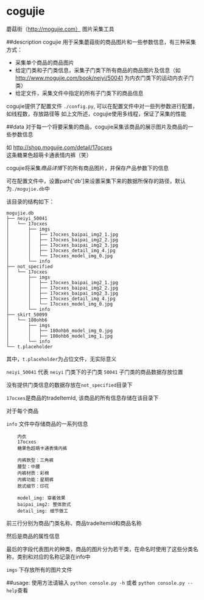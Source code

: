 # cogujie
蘑菇街（http://mogujie.com）  图片采集工具

##description
cogujie 用于采集蘑菇街的商品图片和一些参数信息，有三种采集方式：

- 采集单个商品的商品图片
- 给定门类和子门类信息，采集子门类下所有商品的商品图片及信息（如 http://www.mogujie.com/book/neiyi/50041 为内衣门类下的运动内衣子门类） 
- 给定文件，采集文件中指定的所有子门类下的商品信息

cogujie提供了配置文件 ```./config.py```, 可以在配置文件中对一些列参数进行配置，如线程数，存放路径等
如上文所述，cogujie使用多线程，保证了采集的性能

##data
对于每一个将要采集的商品，cogujie采集该商品的展示图片及商品的一些参数信息

如 http://shop.mogujie.com/detail/17ocxes 这条糖果色超萌卡通表情内裤（笑）

cogujie将采集*商品详情*下的所有商品图片，并保存产品参数下的信息

可在配置文件中，设置path['db']来设置采集下来的数据所保存的路径，默认为```./mogujie.db```中

该目录的结构如下：

```
mogujie.db
├── neiyi_50041
│   └── 17ocxes
│       ├── imgs
│       │   ├── 17ocxes_baipai_img2_1.jpg
│       │   ├── 17ocxes_baipai_img2_2.jpg
│       │   ├── 17ocxes_baipai_img2_3.jpg
│       │   ├── 17ocxes_detail_img_4.jpg
│       │   └── 17ocxes_model_img_0.jpg
│       └── info
├── not_specified
│   └── 17ocxes
│       ├── imgs
│       │   ├── 17ocxes_baipai_img2_1.jpg
│       │   ├── 17ocxes_baipai_img2_2.jpg
│       │   ├── 17ocxes_baipai_img2_3.jpg
│       │   ├── 17ocxes_detail_img_4.jpg
│       │   └── 17ocxes_model_img_0.jpg
│       └── info
├── skirt_50099
│   └── 180ohb6
│       ├── imgs
│       │   ├── 180ohb6_model_img_0.jpg
│       │   ├── 180ohb6_model_img_1.jpg
│       └── info
└── t.placeholder
```

其中，```t.placeholder```为占位文件，无实际意义

```neiyi_50041``` 代表 ```neiyi``` 门类下的子门类 ```50041``` 子门类的商品数据存放位置

没有提供门类信息的数据存放在```not_specified```目录下

```17ocxes```是商品的tradeItemId, 该商品的所有信息存储在该目录下

对于每个商品

```info``` 文件中存储商品的一系列信息

```
    内衣
    17ocxes
    糖果色超萌卡通表情内裤

    内裤款型：三角裤 
    腰型：中腰 
    内裤材质：彩棉 
    内裤功能：星期裤 
    款式细节：印花

    model_img: 穿着效果
    baipai_img2: 整体款式
    detail_img: 细节做工
```

前三行分别为商品门类名称、商品tradeItemId和商品名称

然后是商品的属性信息

最后的字段代表图片的种类，商品的图片分为若干类，在命名时使用了这些分类名称，类别和对应的名称记录在info中

```imgs``` 下存放所有的图片文件

##usage:
使用方法请输入 ```python console.py -h``` 或者 ```python console.py --help```查看
